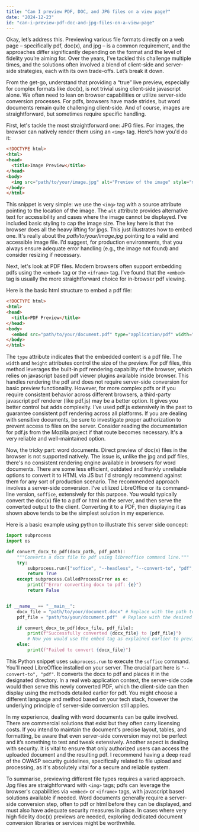 ```yaml
---
title: "Can I preview PDF, DOC, and JPG files on a view page?"
date: "2024-12-23"
id: "can-i-preview-pdf-doc-and-jpg-files-on-a-view-page"
---
```


Okay, let’s address this. Previewing various file formats directly on a web page – specifically pdf, doc(x), and jpg – is a common requirement, and the approaches differ significantly depending on the format and the level of fidelity you’re aiming for. Over the years, I’ve tackled this challenge multiple times, and the solutions often involved a blend of client-side and server-side strategies, each with its own trade-offs. Let’s break it down.

From the get-go, understand that providing a “true” live preview, especially for complex formats like doc(x), is not trivial using client-side javascript alone. We often need to lean on browser capabilities or utilize server-side conversion processes. For pdfs, browsers have made strides, but word documents remain quite challenging client-side. And of course, images are straightforward, but sometimes require specific handling.

First, let's tackle the most straightforward one: JPG files. For images, the browser can natively render them using an `<img>` tag. Here’s how you'd do it:

```html
<!DOCTYPE html>
<html>
<head>
  <title>Image Preview</title>
</head>
<body>
  <img src="path/to/your/image.jpg" alt="Preview of the image" style="max-width: 500px; max-height: 500px;">
</body>
</html>
```

This snippet is very simple: we use the `<img>` tag with a source attribute pointing to the location of the image. The `alt` attribute provides alternative text for accessibility and cases where the image cannot be displayed. I've included basic styling to cap the image size. The key here is that the browser does all the heavy lifting for jpgs. This just illustrates how to embed one. It's really about the *path/to/your/image.jpg* pointing to a valid and accessible image file. I’d suggest, for production environments, that you always ensure adequate error handling (e.g., the image not found) and consider resizing if necessary.

Next, let's look at PDF files. Modern browsers often support embedding pdfs using the `<embed>` tag or the `<iframe>` tag. I’ve found that the `<embed>` tag is usually the more straightforward choice for in-browser pdf viewing.

Here is the basic html structure to embed a pdf file:

```html
<!DOCTYPE html>
<html>
<head>
  <title>PDF Preview</title>
</head>
<body>
  <embed src="path/to/your/document.pdf" type="application/pdf" width="800" height="600"/>
</body>
</html>
```

The `type` attribute indicates that the embedded content is a pdf file. The `width` and `height` attributes control the size of the preview. For pdf files, this method leverages the built-in pdf rendering capability of the browser, which relies on javascript based pdf viewer plugins available inside browser. This handles rendering the pdf and does not require server-side conversion for basic preview functionality. However, for more complex pdfs or if you require consistent behavior across different browsers, a third-party javascript pdf renderer (like pdf.js) may be a better option. It gives you better control but adds complexity. I’ve used pdf.js extensively in the past to guarantee consistent pdf rendering across all platforms. If you are dealing with sensitive documents, be sure to investigate proper authorization to prevent access to files on the server. Consider reading the documentation for pdf.js from the Mozilla project if that route becomes necessary. It's a very reliable and well-maintained option.

Now, the tricky part: word documents. Direct preview of doc(x) files in the browser is not supported natively. The issue is, unlike the jpg and pdf files, there's no consistent rendering engine available in browsers for word documents. There are some less efficient, outdated and frankly unreliable options to convert it to HTML via JS but I'd strongly recommend against them for any sort of production scenario. The recommended approach involves a server-side conversion. I’ve utilized LibreOffice or its command-line version, `soffice`, extensively for this purpose. You would typically convert the doc(x) file to a pdf or html on the server, and then serve the converted output to the client. Converting it to a PDF, then displaying it as shown above tends to be the simplest solution in my experience.

Here is a basic example using python to illustrate this server side concept:

```python
import subprocess
import os

def convert_docx_to_pdf(docx_path, pdf_path):
    """Converts a docx file to pdf using libreoffice command line."""
    try:
        subprocess.run(["soffice", "--headless", "--convert-to", "pdf", docx_path, "--outdir", os.path.dirname(pdf_path)], check=True)
        return True
    except subprocess.CalledProcessError as e:
        print(f"Error converting docx to pdf: {e}")
        return False


if __name__ == "__main__":
    docx_file = "path/to/your/document.docx" # Replace with the path to your document
    pdf_file = "path/to/your/document.pdf"  # Replace with the desired path for the output

    if convert_docx_to_pdf(docx_file, pdf_file):
        print(f"Successfully converted {docx_file} to {pdf_file}")
        # Now you would use the embed tag as explained earlier to preview the pdf
    else:
        print(f"Failed to convert {docx_file}")

```

This Python snippet uses `subprocess.run` to execute the `soffice` command. You'll need LibreOffice installed on your server. The crucial part here is `"--convert-to", "pdf"`. It converts the docx to pdf and places it in the designated directory. In a real web application context, the server-side code would then serve this newly converted PDF, which the client-side can then display using the methods detailed earlier for pdf. You might choose a different language and method based on your tech stack, however the underlying principle of server-side conversion still applies.

In my experience, dealing with word documents can be quite involved. There are commercial solutions that exist but they often carry licensing costs. If you intend to maintain the document's precise layout, tables, and formatting, be aware that even server-side conversion may not be perfect and it’s something to test and tweak extensively. Another aspect is dealing with security. It is vital to ensure that only authorized users can access the uploaded document and the resulting pdf. I recommend having a deep read of the OWASP security guidelines, specifically related to file upload and processing, as it's absolutely vital for a secure and reliable system.

To summarise, previewing different file types requires a varied approach. Jpg files are straightforward with `<img>` tags; pdfs can leverage the browser's capabilities via `<embed>` or `<iframe>` tags, with javascript based solutions available if needed. Word documents generally require a server-side conversion step, often to pdf or html before they can be displayed, and must also have adequate security measures in place. In cases where very high fidelity doc(x) previews are needed, exploring dedicated document conversion libraries or services might be worthwhile.
